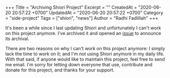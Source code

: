 +++
Title = "Archiving Shiori Project"
Excerpt = ""
CreatedAt = "2020-06-20 20:57:22 +0700"
UpdatedAt = "2020-06-20 20:57:22 +0700"
Category = "side-project"
Tags = ["shiori", "news"]
Author = "Radhi Fadlillah"
+++

It's been a while since I last updating Shiori and unfortunately I can't work on this project anymore. I've archived it and opened an [issue](https://github.com/go-shiori/shiori/issues/256) to announce its archival.

There are two reasons on why I can't work on this project anymore: I simply lack the time to work on it; and I'm not using Shiori anymore in my daily life. With that said, if anyone would like to maintain this project, feel free to send me email. I'm sorry for letting down everyone that use, contribute and donate for this project, and thanks for your support.